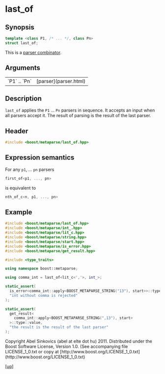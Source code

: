 # last_of

## Synopsis

```cpp
template <class P1, /* ... */, class Pn>
struct last_of;
```

This is a [parser combinator](parser_combinator.html).

## Arguments

<table cellpadding='0' cellspacing='0'>
  <tr>
    <td>`P1` .. `Pn`</td>
    <td>[parser](parser.html)</td>
  </tr>
</table>

## Description

`last_of` applies the `P1` ... `Pn` parsers in sequence. It accepts an input
when all parsers accept it. The result of parsing is the result of the last
parser.

## Header

```cpp
#include <boost/metaparse/last_of.hpp>
```

## Expression semantics

For any `p1`, ... `pn` parsers

```cpp
first_of<p1, ..., pn>
```

is equivalent to

```cpp
nth_of_c<n, p1, ..., pn>
```

## Example

```cpp
#include <boost/metaparse/last_of.hpp>
#include <boost/metaparse/int_.hpp>
#include <boost/metaparse/lit_c.hpp>
#include <boost/metaparse/string.hpp>
#include <boost/metaparse/start.hpp>
#include <boost/metaparse/is_error.hpp>
#include <boost/metaparse/get_result.hpp>

#include <type_traits>

using namespace boost::metaparse;

using comma_int = last_of<lit_c<','>, int_>;

static_assert(
  is_error<comma_int::apply<BOOST_METAPARSE_STRING("13"), start>>::type::value,
  "int without comma is rejected"
);

static_assert(
  get_result<
    comma_int::apply<BOOST_METAPARSE_STRING(",13"), start>
  >::type::value,
  "the result is the result of the last parser"
);
```

<p class="copyright">
Copyright Abel Sinkovics (abel at elte dot hu) 2011.
Distributed under the Boost Software License, Version 1.0.
(See accompanying file LICENSE_1_0.txt or copy at
[http://www.boost.org/LICENSE_1_0.txt](http://www.boost.org/LICENSE_1_0.txt)
</p>

[[up]](reference.html)

